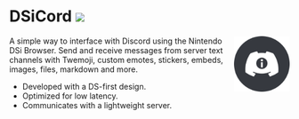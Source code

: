 # DSiCord <img src="https://img.shields.io/github/languages/code-size/Cowation/DSiCord">

<img src="./img/dsicord-logo-small.png" align="right" width="100" height="100">

A simple way to interface with Discord using the Nintendo DSi Browser. Send and receive messages from server text channels with Twemoji, custom emotes, stickers, embeds, images, files, markdown and more.

- Developed with a DS-first design.
- Optimized for low latency.
- Communicates with a lightweight server.
